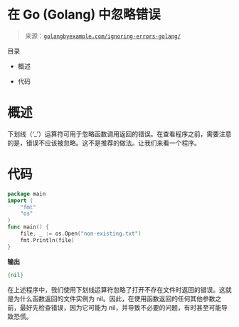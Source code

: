 <!--yml

category: 未分类

date: 2024-10-13 06:25:20

-->

# 在 Go (Golang) 中忽略错误

> 来源：[`golangbyexample.com/ignoring-errors-golang/`](https://golangbyexample.com/ignoring-errors-golang/)

目录

+   概述

+   代码

# **概述**

下划线（‘_’）运算符可用于忽略函数调用返回的错误。在查看程序之前，需要注意的是，错误不应该被忽略。这不是推荐的做法。让我们来看一个程序。

# **代码**

```go
package main
import (
    "fmt"
    "os"
)
func main() {
    file, _ := os.Open("non-existing.txt")
    fmt.Println(file)
}
```

**输出**

```go
{nil}
```

在上述程序中，我们使用下划线运算符忽略了打开不存在文件时返回的错误。这就是为什么函数返回的文件实例为 nil。因此，在使用函数返回的任何其他参数之前，最好先检查错误，因为它可能为 nil，并导致不必要的问题，有时甚至可能导致恐慌。


